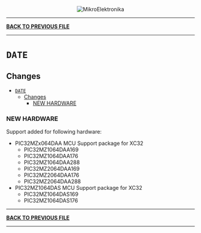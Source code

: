 <p align="center">
  <img src="http://www.mikroe.com/img/designs/beta/logo_small.png?raw=true" alt="MikroElektronika"/>
</p>

---

**[BACK TO PREVIOUS FILE](../changelog.md)**

---

# `DATE`

## Changes

- [`DATE`](#date)
  - [Changes](#changes)
    - [NEW HARDWARE](#new-hardware)

### NEW HARDWARE

Support added for following hardware:

+ PIC32MZx064DAA MCU Support package for XC32
  + PIC32MZ1064DAA169
  + PIC32MZ1064DAA176
  + PIC32MZ1064DAA288
  + PIC32MZ2064DAA169
  + PIC32MZ2064DAA176
  + PIC32MZ2064DAA288
+ PIC32MZ1064DAS MCU Support package for XC32
  + PIC32MZ1064DAS169
  + PIC32MZ1064DAS176

---

**[BACK TO PREVIOUS FILE](../changelog.md)**

---
